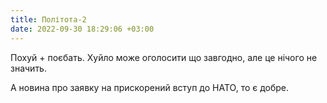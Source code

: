 ```yaml
---
title: Політота-2
date: 2022-09-30 18:29:06 +03:00
---
```


Похуй + поєбать. Хуйло може оголосити що завгодно, але це нічого не значить.

А новина про заявку на прискорений вступ до НАТО, то є добре.

